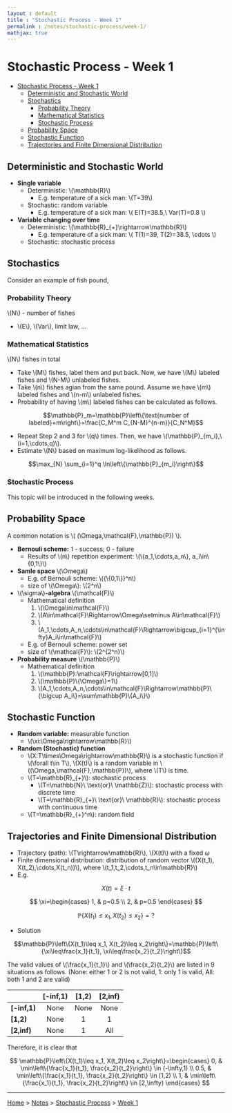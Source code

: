 ```yaml
---
layout : default
title : "Stochastic Process - Week 1"
permalink : /notes/stochastic-process/week-1/
mathjax: true
---
```


<script src="https://cdnjs.cloudflare.com/ajax/libs/mathjax/2.7.6/MathJax.js?config=TeX-MML-AM_CHTML" async="" type="text/javascript"> </script>

# Stochastic Process - Week 1

- [Stochastic Process - Week 1](#stochastic-process---week-1)
  - [Deterministic and Stochastic World](#deterministic-and-stochastic-world)
  - [Stochastics](#stochastics)
    - [Probability Theory](#probability-theory)
    - [Mathematical Statistics](#mathematical-statistics)
    - [Stochastic Process](#stochastic-process)
  - [Probability Space](#probability-space)
  - [Stochastic Function](#stochastic-function)
  - [Trajectories and Finite Dimensional Distribution](#trajectories-and-finite-dimensional-distribution)

## Deterministic and Stochastic World

- **Single variable**
  - Deterministic: \\(\mathbb{R}\\)
    - E.g. temperature of a sick man: \\(T=39\\)
  - Stochastic: random variable
    - E.g. temperature of a sick man: \\( E(T)=38.5,\ Var(T)=0.8 \\)
- **Variable changing over time**
  - Deterministic: \\(\mathbb{R}_{+}\rightarrow\mathbb{R}\\)
    - E.g. temperature of a sick man: \\( T(1)=39, T(2)=38.5, \cdots \\)
  - Stochastic: stochastic process

## Stochastics 

Consider an example of fish pound,

### Probability Theory

\\(N\\) - number of fishes

- \\(E\\), \\(Var\\), limit law, ...

### Mathematical Statistics

\\(N\\) fishes in total

- Take \\(M\\) fishes, label them and put back. Now, we have \\(M\\) labeled fishes and \\(N-M\\) unlabeled fishes.
- Take \\(n\\) fishes agian from the same pound. Assume we have \\(m\\) labeled fishes and \\(n-m\\) unlabeled fishes.
- Probability of having \\(m\\) labeled fishes can be calculated as follows.

$$\mathbb{P}_m=\mathbb{P}\left\{\text{number of labeled}=m\right\}=\frac{C_M^m C_{N-M}^{n-m}}{C_N^M}$$

- Repeat Step 2 and 3 for \\(q\\) times. Then, we have \\(\mathbb{P}_{m_i},\ (i=1,\cdots,q)\\).
- Estimate \\(N\\) based on maximum log-likelihood as follows.

$$\max_{N} \sum_{i=1}^q \ln\left\{\mathbb{P}_{m_i}\right\}$$

### Stochastic Process

This topic will be introduced in the following weeks.

## Probability Space

A common notation is \\( (\Omega,\mathcal{F},\mathbb{P}) \\).

- **Bernouli scheme:** 1 - success; 0 - failure
  - Results of \\(n\\) repetition experiment: \\(\\{a_1,\cdots,a_n\\}, a_i\in\\{0,1\\}\\)
- **Samle space** \\(\Omega\\)
  - E.g. of Bernouli scheme: \\({\\{0,1\\}}^n\\)
  - size of \\(\Omega\\): \\(2^n\\)
- \\(\sigma\\)**-algebra** \\(\mathcal{F}\\)
  - Mathematical definition
    1. \\(\Omega\in\mathcal{F}\\)
    2. \\(A\in\mathcal{F}\Rightarrow\Omega\setminus A\in\mathcal{F}\\)
    3. \\(A_1,\cdots,A_n,\cdots\in\mathcal{F}\Rightarrow\bigcup_{i=1}^{\infty}A_i\in\mathcal{F}\\)
  - E.g. of Bernouli scheme: power set
  - size of \\(\mathcal{F}\\): \\(2^{2^n}\\)
- **Probability measure** \\(\mathbb{P}\\)
  - Mathematical definition
    1. \\(\mathbb{P}:\mathcal{F}\rightarrow[0,1]\\)
    2. \\(\mathbb{P}\\{\Omega\\}=1\\)
    3. \\(A_1,\cdots,A_n,\cdots\in\mathcal{F}\Rightarrow\mathbb{P}\\{\bigcup A_i\\}=\sum\mathbb{P}\\{A_i\\}\\)

## Stochastic Function

- **Random variable:** measurable function
  - \\(\xi:\Omega\rightarrow\mathbb{R}\\)
- **Random (Stochastic) function**
  - \\(X:T\times\Omega\rightarrow\mathbb{R}\\) is a stochastic function if \\(\forall t\in T\\), \\(X(t)\\) is a random variable in \\((\Omega,\mathcal{F},\mathbb{P})\\), where \\(T\\) is time.
  - \\(T=\mathbb{R}_{+}\\): stochastic process
    - \\(T=\mathbb{N}\ \text{or}\ \mathbb{Z}\\): stochastic process with discrete time
    - \\(T=\mathbb{R}_{+}\ \text{or}\ \mathbb{R}\\): stochastic process with continuous time
  - \\(T=\mathbb{R}_{+}^n\\): random field

## Trajectories and Finite Dimensional Distribution

- Trajectory (path): \\(T\rightarrow\mathbb{R}\\), \\(X(t)\\) with a fixed $\omega$
- Finite dimensional distribution: distribution of random vector \\((X(t_1), X(t_2),\cdots,X(t_n))\\), where \\(t_1,t_2,\cdots,t_n\in\mathbb{R}\\)
- E.g.

$$X(t)=\xi\cdot t$$

$$
\xi=\begin{cases}
1, & p=0.5 \\
2, & p=0.5
\end{cases}
$$

$$\mathbb{P}\left\{X(t_1)\leq x_1, X(t_2)\leq x_2\right\}=?$$

- Solution

$$\mathbb{P}\left\{X(t_1)\leq x_1, X(t_2)\leq x_2\right\}=\mathbb{P}\left\{\xi\leq\frac{x_1}{t_1}, \xi\leq\frac{x_2}{t_2}\right\}$$

The valid values of \\(\frac{x_1}{t_1}\\) and \\(\frac{x_2}{t_2}\\) are listed in 9 situations as follows. (None: either 1 or 2 is not valid, 1: only 1 is valid, All: both 1 and 2 are valid)

|            | [-inf,1) | [1,2) | [2,inf) |
| ---------- | :---: | :---: | :-----: |
|**[-inf,1)**| None  | None  | None    |
|**[1,2)**   | None  | 1     | 1       |
|**[2,inf)** | None  | 1     | All     |

Therefore, it is clear that

$$
\mathbb{P}\left\{X(t_1)\leq x_1, X(t_2)\leq x_2\right\}=\begin{cases}
0, & \min\left\{\frac{x_1}{t_1}, \frac{x_2}{t_2}\right\} \in (-\infty,1) \\
0.5, & \min\left\{\frac{x_1}{t_1}, \frac{x_2}{t_2}\right\} \in [1,2) \\
1, & \min\left\{\frac{x_1}{t_1}, \frac{x_2}{t_2}\right\} \in [2,\infty)
\end{cases}
$$

---

[Home](/) > [Notes](/notes/) > [Stochastic Process](/notes/stochastic-process/) > [Week 1](/notes/stochastic-process/week-1/)